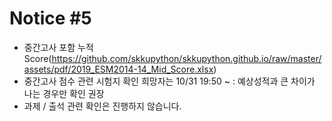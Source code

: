# Notice #5
* 중간고사 포함 누적 Score(https://github.com/skkupython/skkupython.github.io/raw/master/assets/pdf/2019_ESM2014-14_Mid_Score.xlsx)
* 중간고사 점수 관련 시험지 확인 희망자는 10/31 19:50 ~ : 예상성적과 큰 차이가 나는 경우만 확인 권장
* 과제 / 출석 관련 확인은 진행하지 않습니다.
    